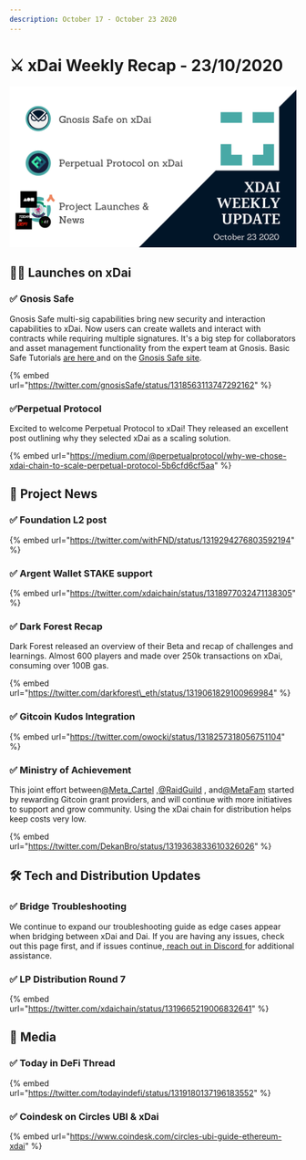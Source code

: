 ```yaml
---
description: October 17 - October 23 2020
---
```


# ⚔️ xDai Weekly Recap - 23/10/2020

![Gnosis Safe \* Perpetual Protocol \* Argent \* Foundation \* Dark Forest \* Gitcoin +++ ](../../../.gitbook/assets/green-and-black-modern-sales-marketing-presentation%20%2816%29.png)

## 👩🚀 Launches on xDai

### ✅ Gnosis Safe

Gnosis Safe multi-sig capabilities bring new security and interaction capabilities to xDai. Now users can create wallets and interact with contracts while requiring multiple signatures. It's a big step for collaborators and asset management functionality from the expert team at Gnosis. Basic Safe Tutorials [are here ](../../project-spotlights/gnosis/gnosis-safe.md)and on the [Gnosis Safe site](https://help.gnosis-safe.io/en/).

{% embed url="https://twitter.com/gnosisSafe/status/1318563113747292162" %}

### ✅Perpetual Protocol

Excited to welcome Perpetual Protocol to xDai! They released an excellent post outlining why they selected xDai as a scaling solution.

{% embed url="https://medium.com/@perpetualprotocol/why-we-chose-xdai-chain-to-scale-perpetual-protocol-5b6cfd6cf5aa" %}

## 🦋 Project News

### ✅ Foundation L2 post

{% embed url="https://twitter.com/withFND/status/1319294276803592194" %}

### ✅ Argent Wallet STAKE support

{% embed url="https://twitter.com/xdaichain/status/1318977032471138305" %}

### ✅ Dark Forest Recap

Dark Forest released an overview of their Beta and recap of challenges and learnings. Almost 600 players and made over 250k transactions on xDai, consuming over 100B gas.

{% embed url="https://twitter.com/darkforest\_eth/status/1319061829100969984" %}

### ✅ Gitcoin Kudos Integration

{% embed url="https://twitter.com/owocki/status/1318257318056751104" %}

### ✅ Ministry of Achievement

This joint effort between[@Meta\_Cartel](https://twitter.com/Meta_Cartel) ,[@RaidGuild](https://twitter.com/RaidGuild) , and[@MetaFam](https://twitter.com/MetaFam) started by rewarding Gitcoin grant providers, and will continue with more initiatives to support and grow community. Using the xDai chain for distribution helps keep costs very low. 

{% embed url="https://twitter.com/DekanBro/status/1319363833610326026" %}

## 🛠 Tech and Distribution Updates

### ✅ Bridge Troubleshooting

We continue to expand our troubleshooting guide as edge cases appear when bridging between xDai and Dai. If you are having any issues, check out this page first, and if issues continue,[ reach out in Discord ](%20https://discord.gg/mPJ9zkq)for additional assistance.

### ✅ LP Distribution Round 7

{% embed url="https://twitter.com/xdaichain/status/1319665219006832641" %}

## 📰 Media 

### ✅ Today in DeFi Thread

{% embed url="https://twitter.com/todayindefi/status/1319180137196183552" %}

### ✅ Coindesk on Circles UBI & xDai

{% embed url="https://www.coindesk.com/circles-ubi-guide-ethereum-xdai" %}

